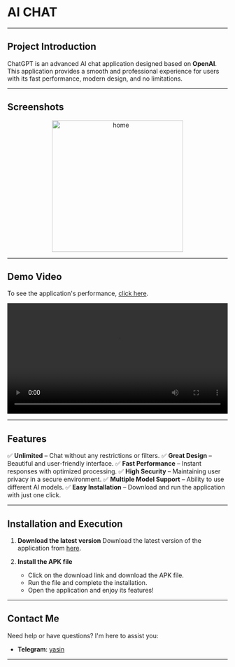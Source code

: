 # AI CHAT

---

##  Project Introduction

ChatGPT is an advanced AI chat application designed based on **OpenAI**. This application provides a smooth and professional experience for users with its fast performance, modern design, and no limitations.

---

##  Screenshots

<p align="center">
  <img src="./screen1.png" alt="home" width="300" />
<p/>

---

##  Demo Video

To see the application's performance, [click here](https://raw.githubusercontent.com/yasinowo/Chatgpt/refs/heads/main/Screenrecorder-2025-02-06-17-56-02-665.mp4).

<video src="Screenrecorder-2025-02-06-17-56-02-665.mp4" controls width="100%"></video>

---

##  Features

✅ **Unlimited** – Chat without any restrictions or filters.
✅ **Great Design** – Beautiful and user-friendly interface.
✅ **Fast Performance** – Instant responses with optimized processing.
✅ **High Security** – Maintaining user privacy in a secure environment.
✅ **Multiple Model Support** – Ability to use different AI models.
✅ **Easy Installation** – Download and run the application with just one click.

---

##  Installation and Execution

1.  **Download the latest version**
    Download the latest version of the application from [here](https://raw.githubusercontent.com/yasinowo/Chatgpt/refs/heads/main/chatgpt2.apk).

2.  **Install the APK file**
    * Click on the download link and download the APK file.
    * Run the file and complete the installation.
    * Open the application and enjoy its features!

---

##  Contact Me

Need help or have questions? I'm here to assist you:

* **Telegram**: [yasin](https://t.me/yasinid)

---
